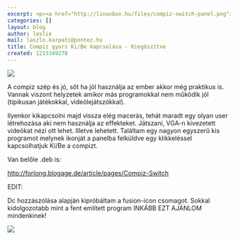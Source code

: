 ```yaml
---
excerpt: <p><a href="http://linuxbox.hu/files/compiz-switch-panel.png"><img src="http://linuxbox.hu/files/compiz-switch-panel.png"></a></p>
categories: []
layout: blog
author: leslie
mail: laszlo.karpati@pontez.hu
title: Compiz gyors Ki/Be kapcsolása - Kiegészítve
created: 1215349278
---
```

<p><a href="http://linuxbox.hu/sites/default/files/compiz-switch-panel.png"><img src="http://linuxbox.hu/sites/default/files/compiz-switch-panel.png"></a></p>

A compiz szép és jó, sőt ha jól használja az ember akkor még praktikus is. Vannak viszont helyzetek amikor más programokkal nem működik jól (tipikusan játékokkal, videólejátszókkal). 

Ilyenkor kikapcsolni majd vissza elég macerás, tehát maradt egy olyan user létrehozása aki nem használja az effekteket. Játszani, VGA-n kivezetett videókat nézi ott lehet. Illetve lehetett. Találtam egy nagyon egyszerű kis programot melynek ikonját a panelba felküldve egy klikkeléssel kapcsolhatjuk Ki/Be a compizt.

Van belőle .deb is:
<p><a href="http://forlong.blogage.de/article/pages/Compiz-Switch">http://forlong.blogage.de/article/pages/Compiz-Switch</a></p>

EDIT:

Dc hozzászólása alapján kipróbáltam a fusion-icon csomagot. Sokkal kidolgozotabb mint a fent említett program INKÁBB EZT AJÁNLOM mindenkinek!

<p><a href="http://linuxbox.hu/sites/default/files/fusion-icon.jpg"><img src="http://linuxbox.hu/sites/default/files/fusion-icon.jpg"></a></p>

